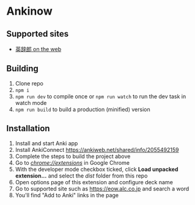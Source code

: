 # Ankinow

## Supported sites

- [英辞郎 on the web](https://eow.alc.co.jp)

## Building

1.  Clone repo
2.  `npm i`
3.  `npm run dev` to compile once or `npm run watch` to run the dev task in watch mode
4.  `npm run build` to build a production (minified) version

## Installation

1. Install and start Anki app
1. Install AnkiConnect https://ankiweb.net/shared/info/2055492159
1. Complete the steps to build the project above
1. Go to [_chrome://extensions_](chrome://extensions) in Google Chrome
1. With the developer mode checkbox ticked, click **Load unpacked extension...** and select the _dist_ folder from this repo
1. Open options page of this extension and configure deck name
1. Go to supported site such as https://eow.alc.co.jp and search a word
1. You'll find "Add to Anki" links in the page
